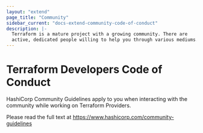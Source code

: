 ```yaml
---
layout: "extend"
page_title: "Community"
sidebar_current: "docs-extend-community-code-of-conduct"
description: |-
  Terraform is a mature project with a growing community. There are
  active, dedicated people willing to help you through various mediums.
---
```


# Terraform Developers Code of Conduct

HashiCorp Community Guidelines apply to you when interacting with the community
while working on Terraform Providers. 

Please read the full text at https://www.hashicorp.com/community-guidelines

